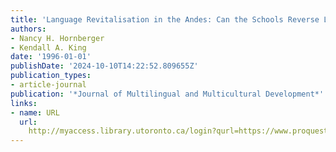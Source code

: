```yaml
---
title: 'Language Revitalisation in the Andes: Can the Schools Reverse Language Shift?'
authors:
- Nancy H. Hornberger
- Kendall A. King
date: '1996-01-01'
publishDate: '2024-10-10T14:22:52.809655Z'
publication_types:
- article-journal
publication: '*Journal of Multilingual and Multicultural Development*'
links:
- name: URL
  url: 
    http://myaccess.library.utoronto.ca/login?qurl=https://www.proquest.com/docview/62581267?accountid=14771&bdid=38382&_bd=8rK8anA1BsJ7jgBHiizvApOKQpQ%3D
---
```

